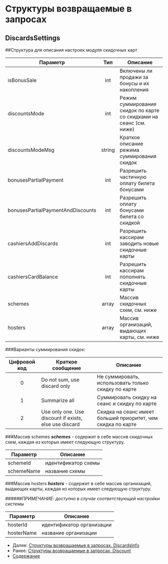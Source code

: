 Структуры возвращаемые в запросах
=====================================

DiscardsSettings
-------------

##Структура для описания настроек модуля скидочных карт

|     Параметр     | Тип |                             Описание                              |
|----------------|:-----:|--------------------------------------------------------------------|
|    isBonusSale   | int |           Включены ли продажи за бонусы и их накопления           |
|   discountsMode  | int |Режим суммирования скидок по карте со скидками на сеанс (см. ниже) |
| discountsModeMsg | string |            Краткое описание режима суммирования скидок            |
| bonusesPartialPayment | int |    Разрешить частичную оплату билета бонусами            |
| bonusesPartialPaymentAndDiscounts | int | Разрешить оплату бонусами билета со скидкой |
| cashiersAddDiscards | int | Разрешить кассирам заводить новые скидочные карты |
| cashiersCardBalance | int | Разрешить кассирам пополнять скидочные карты |
| schemes | array | Массив скидочных схем, см. ниже |
| hosters | array | Массив организаций, выдающих карты, см. ниже |

###Варианты суммирования скидок:

| Цифровой код | Краткое сообщение                                      | Описание                                                     |
|:------------:|--------------------------------------------------------|--------------------------------------------------------------|
|       0      | Do not sum, use discard only                           | Не суммировать, использовать только скидку по карте          |
|       1      | Summarize all                                          | Суммировать скидку на сеанс и скидку по карте                |
|       2      | Use only one. Use discount if exists, else use discard | Скидка на сеанс имеет больший приоритет, чем скидка по карте | 

###Массив schemes
**_schemes_** - содержит в себе массив скидочных схем, каждая из которых имеет следующую структуру.

|       Параметр      | Описание                                                                                                                        |
|---------------------|---------------------------------------------------------------------------------------------------------------------------------|
|  schemeId | идентификатор схемы                                                                                               |
| schemeName | название схемы         

###Массив hosters
**_hosters_** - содержит в себе массив организаций, выдающих карты, каждая из которых имеет следующую структуру.

######_ПРИМЕЧАНИЕ: доступно в случае соответствующей настройки системы_

|       Параметр      | Описание                                                                                                                        |
|---------------------|---------------------------------------------------------------------------------------------------------------------------------|
|  hosterId | идентификатор организации                                                                                               |
| hosterName | название организации                                                                                                        |

* Далее: [Структуры возвращаемые в запросах. DiscardsInfo](discardsInfo)
* Ранее: [Структуры возвращаемые в запросах. Discount](discount)
* [Содержание](../index)